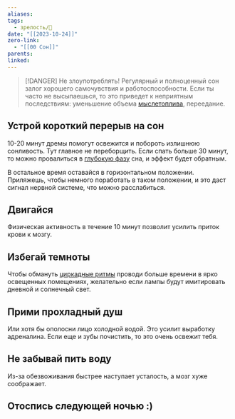 ```yaml
---
aliases: 
tags:
  - зрелость/🌱
date: "[[2023-10-24]]"
zero-link:
  - "[[00 Сон]]"
parents: 
linked:
---
```


> [!DANGER] Не злоупотреблять!
> Регулярный и полноценный сон залог хорошего самочувствия и работоспособности. Если ты часто не высыпаешься, то это приведет к неприятным последствиям: уменьшение объема [мыслетоплива](Мыслетопливо.md), переедание.

## Устрой короткий перерыв на сон
10-20 минут дремы помогут освежится и побороть излишнюю сонливость. Тут главное не переборщить. Если спать больше 30 минут, то можно провалиться в [глубокую фазу](Глубокая%20фаза%20сна.md) сна, и эффект будет обратным.

В остальное время оставайся в горизонтальном положении. Приляжешь, чтобы немного поработать в таком положении, и это даст сигнал нервной системе, что можно расслабиться.
## Двигайся
Физическая активность в течение 10 минут позволит усилить приток крови к мозгу.
## Избегай темноты
Чтобы обмануть [циркадные ритмы](Циркадные%20ритмы.md) проводи больше времени в ярко освещенных помещениях, желательно если лампы будут имитировать дневной и солнечный свет.
## Прими прохладный душ
Или хотя бы ополосни лицо холодной водой. Это усилит выработку адреналина. Если еще и зубы почистить, то это очень освежит тебя.
## Не забывай пить воду
Из-за обезвоживания быстрее наступает усталость, а мозг хуже соображает.

## Отоспись следующей ночью :)

